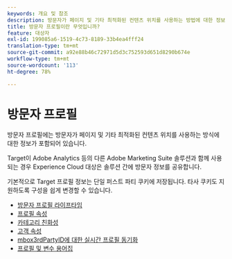 ```yaml
---
keywords: 개요 및 참조
description: 방문자가 페이지 및 기타 최적화된 컨텐츠 위치를 사용하는 방법에 대한 정보가 포함된 방문자 프로필에 대해 자세히 알아보십시오.
title: 방문자 프로필이란 무엇입니까?
feature: 대상자
exl-id: 199085a6-1519-4c73-8189-33b4ea4fff24
translation-type: tm+mt
source-git-commit: a92e88b46c72971d5d3c752593d651d8290b674e
workflow-type: tm+mt
source-wordcount: '113'
ht-degree: 78%

---
```


# 방문자 프로필

방문자 프로필에는 방문자가 페이지 및 기타 최적화된 컨텐츠 위치를 사용하는 방식에 대한 정보가 포함되어 있습니다.

Target이 Adobe Analytics 등의 다른 Adobe Marketing Suite 솔루션과 함께 사용되는 경우 Experience Cloud 대상은 솔루션 간에 방문자 정보를 공유합니다.

기본적으로 Target 프로필 정보는 단일 퍼스트 파티 쿠키에 저장됩니다. 타사 쿠키도 지원하도록 구성을 쉽게 변경할 수 있습니다.

- [방문자 프로필 라이프타임](visitor-profile-lifetime.md)
- [프로필 속성](profile-parameters.md)
- [카테고리 친화성](category-affinity.md)
- [고객 속성](working-with-customer-attributes.md)
- [mbox3rdPartyID에 대한 실시간 프로필 동기화](3rd-party-id.md)
- [프로필 및 변수 용어집](variables-profiles-parameters-methods.md)
